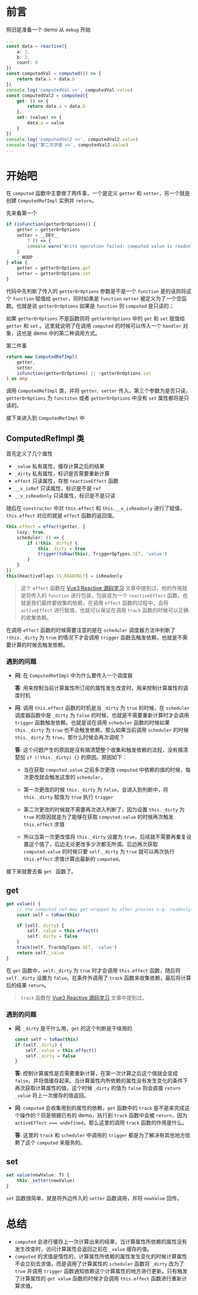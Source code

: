 # 前言

照旧是准备一个 demo 从 `debug` 开始

```typescript
...
const data = reactive({
    a: 1,
    b: 2,
    count: 0
})
const computedVal = computed(() => {
    return data.a + data.b
})
console.log('computedVal =>', computedVal.value)
const computedVal2 = computed({
    get: () => {
        return data.a + data.b
    },
    set: (value) => {
        data.a = value
    }
})
console.log('computedVal2 =>', computedVal2.value)
console.log('第二次求值 =>', computedVal2.value)
...
```

# 开始吧

在 `computed` 函数中主要做了两件事，一个是定义 `getter` 和 `setter`，另一个就是创建 `ComputedRefImpl` 实例并 `return`。

先来看第一个

```typescript
if (isFunction(getterOrOptions)) {
    getter = getterOrOptions
    setter = __DEV__
        ? () => {
        console.warn('Write operation failed: computed value is readonly')
    }
    : NOOP
} else {
    getter = getterOrOptions.get
    setter = getterOrOptions.set
}
```

代码中先判断了传入的 `getterOrOptions` 参数是不是一个 `function` 是的话则将这个 `function` 赋值给 `getter`，同时如果是 `function` `setter` 被定义为了一个空函数。也就是说 `getterOrOptions` 如果是 `function` 则 `computed` 是只读的；

如果 `getterOrOptions` 不是函数则将  `getterOrOptions` 中的 `get` 和 `set` 赋值给 `getter` 和 `set` 。这里就说明了在调用 `computed` 的时候可以传入一个 `handler` 对象，这也是 demo 中的第二种调用方式。

第二件事

```typescript
return new ComputedRefImpl(
    getter,
    setter,
    isFunction(getterOrOptions) || !getterOrOptions.set
) as any
```

调用 `ComputedRefImpl` 类，并将 `getter、setter` 传入。第三个参数为是否只读，`getterOrOptions` 为 `functiton` 或者 `getterOrOptions` 中没有 `set` 属性都将是只读的。

接下来进入到 `ComputedRefImpl` 中

## ComputedRefImpl 类

首先定义了几个属性

- `_value` 私有属性，缓存计算之后的结果
- `_dirty` 私有属性，标识是否需要重新计算
- `effect` 只读属性，存放 `reactiveEffect` 函数
- `__v_isRef` 只读属性，标识是不是 `ref` 
- `__v_isReadonly` 只读属性，标识是不是只读

随后在 `constructor` 中对 `this.effect` 和 `this.__v_isReadonly` 进行了赋值，`this.effect` 对应的就是 `effect` 函数的返回值。

```typescript
this.effect = effect(getter, {
    lazy: true,
    scheduler: () => {
        if (!this._dirty) {
            this._dirty = true
            trigger(toRaw(this), TriggerOpTypes.SET, 'value')
        }
    }
})
this[ReactiveFlags.IS_READONLY] = isReadonly
```

> 这个 `effect` 函数在 [Vue3 Reactive 源码学习](https://juejin.cn/post/6991287842613755935) 文章中提到过，他的作用就是将传入的 `function` 进行包装，包装成为一个 `reactiveEffect` 函数，也就是我们最终要收集的依赖，在调用 `effect` 函数的过程中，会将 `activeEffect` 进行赋值，也就可以保证在调用 `track` 函数的时候可以正确的收集依赖。

在调用 `effect` 函数的时候需要注意的是在 `scheduler` 调度器方法中判断了 `!this._dirty` 为 `true` 的情况下才会调用 `trigger` 函数去触发依赖，也就是不需要计算的时候去触发依赖。

### 遇到的问题

- **问**: 在 `ComputedRefImpl` 中为什么要传入一个调度器

  **答**: 用来控制当前计算属性所订阅的属性发生改变时，用来控制计算属性的调度时机

- **问**: 调用 `this.effect` 函数的时机是当 `_dirty` 为 `true` 的时候，在 `scheduler` 调度器函数中是 `_dirty` 为 `false` 的时候，也就是不需要重新计算时才会调用 `trigger` 函数触发依赖。也就是说在调用 `scheduler` 函数的时候如果 `this._dirty` 为 `true` 也不会触发依赖，那么如果当前调用 `scheduler` 的时候 `this._dirty` 为 `true`，那什么时候会再次调呢？

  **答**: 这个问题产生的原因是没有搞清楚整个收集和触发依赖的流程，没有搞清楚加 `if (!this._dirty) {}` 的原因。原因如下：

  - 当在获取 `computed.value` 之前多次更改 `computed` 中依赖的值的时候，每次更改就会触发这里的 `scheduler`，

  - 第一次更改的时候 `this._dirty` 为 `false`，会进入到判断中，将 `this._dirty` 赋值为 `true` 执行 `trigger`

  - 第二次更改的时候就不需要再次进入判断了，因为设置 `this._dirty` 为 `true` 的原因就是为了能够在获取 `computed.value` 的时候再次触发 `this.effect` 求值

  - 所以当第一次更改值将 `this._dirty` 设置为 `true`，后续就不需要再重复设置这个值了，后边无论更改多少次都无所谓。后边再次获取 `computed.value` 的时候只要 `self._dirty` 为 `true` 就可以再次执行 `this.effect` 求值计算出最新的 `computed`。

接下来就要去看 `get ` 函数了。

## get

```typescript
get value() {
    // the computed ref may get wrapped by other proxies e.g. readonly() #3376
    const self = toRaw(this)

    if (self._dirty) {
        self._value = this.effect()
        self._dirty = false
    }
    track(self, TrackOpTypes.GET, 'value')
    return self._value
}
```

在 `get` 函数中，`self._dirty` 为 `true` 时才会调用 `this.effect` 函数，随后将 `self._dirty` 设置为 `false`。在条件外调用了 `track` 函数来收集依赖，最后将计算后的结果 `return`。

> `track` 函数在 [Vue3 Reactive 源码学习](https://juejin.cn/post/6991287842613755935) 文章中提到过。

### 遇到的问题

- **问**: `_dirty` 是干什么用，`get` 的这个判断是干啥用的

  ```typescript
  const self = toRaw(this)
  if (self._dirty) {
      self._value = this.effect()
      self._dirty = false
  }
  ```

  **答**: 控制计算属性是否需要重新计算，在第一次计算之后这个值就会变成 `false`，并将值缓存起来。当计算属性内所依赖的属性没有发生变化的条件下再次获取计算属性的值，这个时候 `_dirty` 的值为 `false` 则会直接 `return _value` 将上一次缓存的值返回。

- **问**: `computed` 会收集用到的属性的依赖，`get` 函数中的 `track` 是不是来完成这个操作的？但是根据已有的 demo，执行到 `track` 函数中会被 `return`，因为 `activeEffect === undefined`，那么这里的调用 `track` 函数的作用是什么。

  **答**: 这里的 `track` 和 `scheduler` 中调用的 `trigger` 都是为了解决有其他地方依赖了这个 `computed` 来服务的。

## set

```typescript
set value(newValue: T) {
    this._setter(newValue)
}
```

`set` 函数很简单，就是将外边传入的 `setter` 函数调用，并将 `newValue` 回传。


# 总结

- `computed` 会进行缓存上一次计算出来的结果，当计算属性所依赖的属性没有发生改变时，访问计算属性会返回之前在 `_value` 缓存的值。
- `computed` 的求值是惰性的，计算属性所依赖的属性发生变化的时候计算属性不会立刻去求值，而是调用了计算属性的 `scheduler` 函数将 `_dirty` 改为了 `true` 并调用 `trigger` 函数通知依赖这个计算属性的地方进行更新。只有触发了计算属性的 `get value` 函数的时候才会调用 `this.effect` 函数进行重新计算求值。

